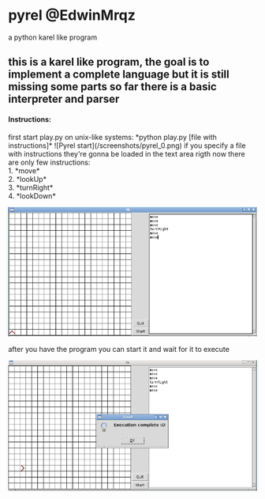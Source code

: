 # pyrel  @EdwinMrqz
a python karel like program

this is a karel like program,
the goal is to implement a complete language but it is still missing some parts
so far there is a basic interpreter and parser 
-------
<h4> Instructions: </h4>
first start play.py
on unix-like systems: *python play.py [file with instructions]*
![Pyrel start](/screenshots/pyrel_0.png)
if you specify a file with instructions they're gonna be loaded in the text area
rigth now there are only few instructions:<br>
	 1. *move*<br>
	 2. *lookUp* <br>
	 3. *turnRight*<br>
	 4. *lookDown*<br>


![Pyrel writec](/screenshots/pyrel_1.png)

after you have the program you can start it and wait for it to execute

![Pyrel execute](/screenshots/pyrel_2.png)